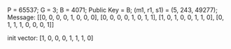 P = 65537;
G = 3;
B = 4071;
Public Key = B;
(m1, r1, s1) = (5, 243, 49277);
Message: [[0, 0, 0, 0, 1, 0, 0, 0], [0, 0, 0, 0, 1, 0, 1, 1], [1, 0, 1, 0, 0, 1, 1, 0], [0, 1, 1, 1, 0, 0, 0, 1]]

init vector: [1, 0, 0, 0, 1, 1, 1, 0]
